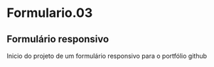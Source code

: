 # Formulario.03

## Formulário responsivo

Inicio do projeto de um formulário responsivo para o portfólio github